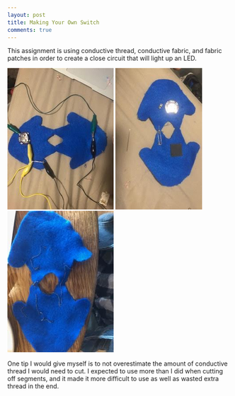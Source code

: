 ```yaml
---
layout: post 
title: Making Your Own Switch
comments: true
---
```

This assignment is using conductive thread, conductive fabric, and fabric patches in order to create a close circuit that will light up an LED. 

![Alligator Clip Prototype](/img/AlligatorSwitch.jpg)
![Finished Product Front](/img/FinalSwitch.jpg)
![Finished Product Back](/img/FinalSwitchBack.jpg)

One tip I would give myself is to not overestimate the amount of conductive thread I would need to cut. I expected to use more than I did when cutting off segments, and it made it more difficult to use as well as wasted extra thread in the end. 
